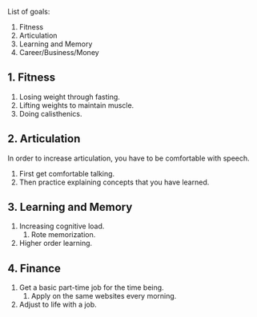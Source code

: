 List of goals:
1. Fitness
2. Articulation
3. Learning and Memory
4. Career/Business/Money

## 1. Fitness
1. Losing weight through fasting.
2. Lifting weights to maintain muscle.
3. Doing calisthenics.

## 2. Articulation
In order to increase articulation, you have to be comfortable with speech.
1. First get comfortable talking.
2. Then practice explaining concepts that you have learned.

## 3. Learning and Memory
1. Increasing cognitive load.
	1. Rote memorization.
2. Higher order learning.

## 4. Finance
1. Get a basic part-time job for the time being.
	1. Apply on the same websites every morning.
2. Adjust to life with a job.